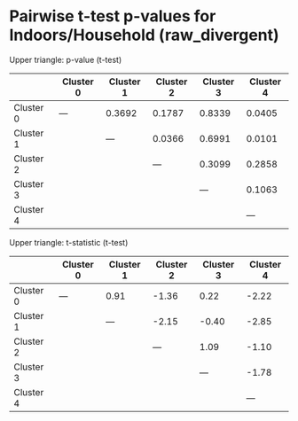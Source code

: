 # Pairwise t-test p-values for Indoors/Household (raw_divergent)

Upper triangle: p-value (t-test)

|   | Cluster 0 | Cluster 1 | Cluster 2 | Cluster 3 | Cluster 4 |
|---|---|---|---|---|---|
| Cluster 0 | — | 0.3692 | 0.1787 | 0.8339 | 0.0405 |
| Cluster 1 |  | — | 0.0366 | 0.6991 | 0.0101 |
| Cluster 2 |  |  | — | 0.3099 | 0.2858 |
| Cluster 3 |  |  |  | — | 0.1063 |
| Cluster 4 |  |  |  |  | — |


Upper triangle: t-statistic (t-test)

|   | Cluster 0 | Cluster 1 | Cluster 2 | Cluster 3 | Cluster 4 |
|---|---|---|---|---|---|
| Cluster 0 | — | 0.91 | -1.36 | 0.22 | -2.22 |
| Cluster 1 |  | — | -2.15 | -0.40 | -2.85 |
| Cluster 2 |  |  | — | 1.09 | -1.10 |
| Cluster 3 |  |  |  | — | -1.78 |
| Cluster 4 |  |  |  |  | — |
